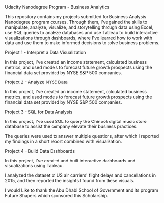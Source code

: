 Udacity Nanodegree Program - Business Analytics 

 

This repository contains my projects submitted for Business Analysis Nanodegree program courses. Through them, I've gained the skills to manipulate, analyze, visualize, and storytelling through data using Excel, use SQL queries to analyze databases and use Tableau to build interactive visualizations through dashboards, where I've learned how to work with data and use them to make informed decisions to solve business problems. 

 

  

Project 1 - Interpret a Data Visualization 

In this project, I've created an income statement, calculated business metrics, and used models to forecast future growth prospects using the financial data set provided by NYSE S&P 500 companies. 

  

Project 2 - Analyze NYSE Data 

In this project, I've created an income statement, calculated business metrics, and used models to forecast future growth prospects using the financial data set provided by NYSE S&P 500 companies. 

  

Project 3 - SQL for Data Analysis 

In this project, I've used SQL to query the Chinook digital music store database to assist the company elevate their business practices. 

The queries were used to answer multiple questions, after which I reported my findings in a short report combined with visualization. 

  

Project 4 - Build Data Dashboards 

In this project, I've created and built interactive dashboards and visualizations using Tableau. 

I analyzed the dataset of US air carriers' flight delays and cancellations in 2015, and then reported the insights I found from these visuals. 

 

I would Like to thank the Abu Dhabi School of Government and its program Future Shapers which sponsored this Scholarship. 

